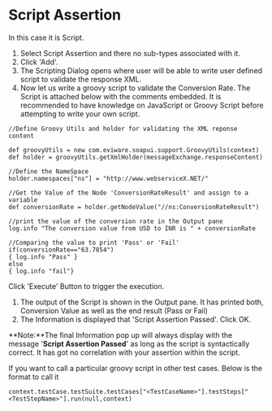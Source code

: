 # Script Assertion

In this case it is Script.

1. Select Script Assertion and there no sub-types associated with it.
2. Click 'Add'.
3. The Scripting Dialog opens where user will be able to write user defined script to validate the response XML.
4. Now let us write a groovy script to validate the Conversion Rate. The Script is attached below with the comments embedded. It is recommended to have knowledge on JavaScript or Groovy Script before attempting to write your own script.

```text
//Define Groovy Utils and holder for validating the XML reponse content

def groovyUtils = new com.eviware.soapui.support.GroovyUtils(context)
def holder = groovyUtils.getXmlHolder(messageExchange.responseContent)

//Define the NameSpace
holder.namespaces["ns"] = "http://www.webserviceX.NET/"

//Get the Value of the Node 'ConversionRateResult' and assign to a variable
def conversionRate = holder.getNodeValue("//ns:ConversionRateResult")

//print the value of the conversion rate in the Output pane
log.info "The conversion value from USD to INR is " + conversionRate

//Comparing the value to print 'Pass' or 'Fail'
if(conversionRate=="63.7854")
{ log.info "Pass" }
else
{ log.info "fail"}
```

Click 'Execute' Button to trigger the execution.

1. The output of the Script is shown in the Output pane. It has printed both, Conversion Value as well as the end result \(Pass or Fail\)
2. The Information is displayed that 'Script Assertion Passed'. Click OK.

**Note:**The final Information pop up will always display with the message '**Script Assertion Passed**' as long as the script is syntactically correct. It has got no correlation with your assertion within the script.

If you want to call a particular groovy script in other test cases. Below is the format to call it

```text
context.testCase.testSuite.testCases["<TestCaseName>"].testSteps["<TestStepName>"].run(null,context)
```

